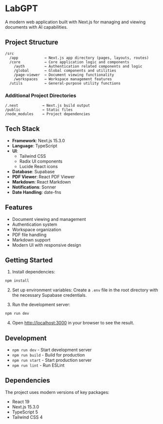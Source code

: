# LabGPT

A modern web application built with Next.js for managing and viewing documents with AI capabilities.

## Project Structure

```
/src
  /app            → Next.js app directory (pages, layouts, routes)
  /core           → Core application logic and components
    /auth         → Authentication related components and logic
    /global       → Global components and utilities
    /page-viewer  → Document viewing functionality
    /workspaces   → Workspace management features
  /utils          → General-purpose utility functions
```

### Additional Project Directories
```
/.next           → Next.js build output
/public          → Static files
/node_modules    → Project dependencies
```

## Tech Stack

- **Framework**: Next.js 15.3.0
- **Language**: TypeScript
- **UI**: 
  - Tailwind CSS
  - Radix UI components
  - Lucide React icons
- **Database**: Supabase
- **PDF Viewer**: React PDF Viewer
- **Markdown**: React Markdown
- **Notifications**: Sonner
- **Date Handling**: date-fns

## Features

- Document viewing and management
- Authentication system
- Workspace organization
- PDF file handling
- Markdown support
- Modern UI with responsive design

## Getting Started

1. Install dependencies:
```bash
npm install
```

2. Set up environment variables:
Create a `.env` file in the root directory with the necessary Supabase credentials.

3. Run the development server:
```bash
npm run dev
```

4. Open [http://localhost:3000](http://localhost:3000) in your browser to see the result.

## Development

- `npm run dev` - Start development server
- `npm run build` - Build for production
- `npm run start` - Start production server
- `npm run lint` - Run ESLint

## Dependencies

The project uses modern versions of key packages:
- React 19
- Next.js 15.3.0
- TypeScript 5
- Tailwind CSS 4

